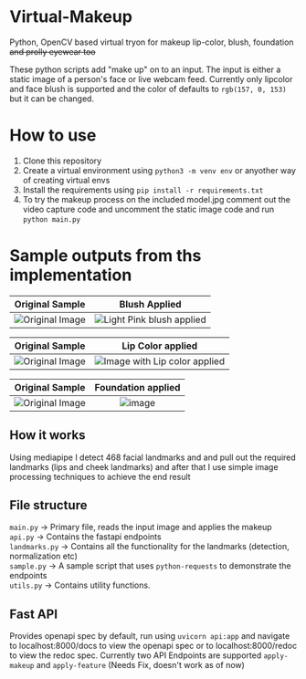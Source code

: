 # Virtual-Makeup
Python, OpenCV based virtual tryon for makeup lip-color, blush, foundation ~~and prolly eyewear too~~

These python scripts add "make up" on to an input. The input is either a static image of a person's face or live webcam feed.
Currently only lipcolor and face blush is supported and the color of defaults to `rgb(157, 0, 153)` but it can be changed.

# How to use

1. Clone this repository
2. Create a virtual environment using `python3 -m venv env` or anyother way of creating virtual envs
3. Install the requirements using `pip install -r requirements.txt`
4. To try the makeup process on the included model.jpg comment out the video capture code and uncomment the static image code and run `python main.py`

# Sample outputs from ths implementation


Original Sample |Blush Applied
:-------------------------:|:-------------------------:
![Original Image](https://user-images.githubusercontent.com/40448838/125641690-4cc137cd-4e20-4e8b-bbc6-0d81f1a50f4a.png)  |  ![Light Pink blush applied](https://user-images.githubusercontent.com/40448838/125641612-e5075a25-7ab0-41d4-b1f6-e1d7e55ccccf.png)

Original Sample |Lip Color applied
:-------------------------:|:-------------------------:
![Original Image](https://user-images.githubusercontent.com/40448838/125641792-46761f24-6418-4004-9381-910f9fbe5ef0.png) | ![Image with Lip color applied](https://user-images.githubusercontent.com/40448838/125641817-c0755878-2358-4e51-92bb-87531a2e04da.png)


Original Sample |Foundation applied
:-------------------------:|:-------------------------:
![Original Image](https://user-images.githubusercontent.com/40448838/125849113-2f9e5147-ec37-4d85-991d-fe3b24240d83.png) | ![image](https://user-images.githubusercontent.com/40448838/125849001-54569ffd-194f-4755-a568-5f7f6a854e04.png)



## How it works
Using mediapipe I detect 468 facial landmarks and and pull out the required landmarks (lips and cheek landmarks) and after that I use simple image processing techniques to achieve the end result

## File structure
`main.py` -> Primary file, reads the input image and applies the makeup  
`api.py` -> Contains the fastapi endpoints  
`landmarks.py` -> Contains all the functionality for the landmarks (detection, normalization etc)  
`sample.py` -> A sample script that uses `python-requests` to demonstrate the endpoints  
`utils.py`  -> Contains utility functions.  

## Fast API
Provides openapi spec by default, run using `uvicorn api:app` and navigate to localhost:8000/docs to view the openapi spec or to localhost:8000/redoc to view the redoc spec. Currently two API Endpoints are supported `apply-makeup` and `apply-feature` (Needs Fix, doesn't work as of now)
